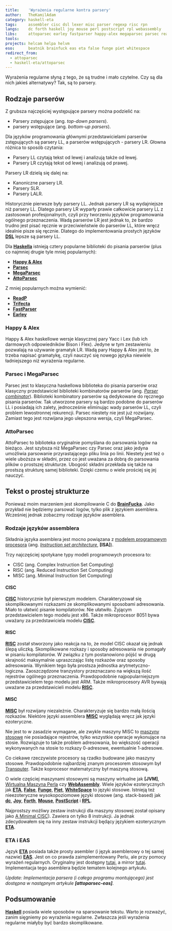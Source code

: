 ```yaml
---
title:    'Wyrażenia regularne kontra parsery'
author:   TheKamilAdam
category: haskell-eta
tags:     assembler cisc dsl lexer misc parser regexp risc rpn
langs:    dc forth haskell joy mouse perl postscript rpl webassembly
libs:     attoparsec earley fastparser happy-alex megaparsec parsec readp trifecta
tools:
projects: helcam helpa helvm
eso:      beatnik brainfuck eas eta false funge piet whitespace
redirect_from:
  - attoparsec
  - haskell-eta/attoparsec
---
```


Wyrażenia regularne słyną z tego,
że są trudne i mało czytelne.
Czy są dla nich jakieś alternatywy?
Tak, są to parsery.

## Rodzaje parserów

Z grubsza najczęściej występujące parsery można podzielić na:
* Parsery zstępujące (ang. *top-down parsers*).
* parsery wstępujące (ang. *bottom-up parsers*).

Dla języków programowania głównymi przedstawicielami parserów zstępujących są parsery LL, a parserów wstępujących - parsery LR.
Głowna różnica to sposób czytania:
* Parsery LL czytają tekst od lewej i analizują także od lewej.
* Parsery LR czytają tekst od lewej i analizują od prawej.

Parsery LR dzielą się dalej na:
* Kanoniczne parsery LR.
* Parsery SLR.
* Parsery LALR.

Historycznie pierwsze były parsery LL.
Jednak parsery LR są wydajniejsze niż parsery LL.
Dlatego parsery LR wyparły prawie całkowicie parsery LL z zastosowań profesjonalnych,
czyli przy tworzeniu języków programowania ogólnego przeznaczenia.
Wadą parserów LR jest jednak to,
że bardzo trudno jest pisać ręcznie
w przeciwieństwie do parserów LL,
które wręcz idealnie pisze się ręcznie.
Dlatego do implementowania prostych języków **[DSL]** lepsze są parsery LL. 

Dla **[Haskella]** istnieją cztery popularne biblioteki do pisania parserów (plus co najmniej drugie tyle mniej popularnych):
* **[Happy & Alex]**
* **[Parsec]**
* **[MegaParsec]**
* **[AttoParsec]**

Z mniej popularnych można wymienić:
* **[ReadP]**
* **[Trifecta]**
* **[FastParser]**
* **[Earley]**

### Happy & Alex

Happy & Alex haskellowe wersje klasycznej pary Yacc i Lex (lub ich darmowych odpowiedników Bison i Flex).
Jedyne w tym zestawieniu pozwalają na używanie gramatyk LR.
Wadą pary Happy & Alex jest to,
że trzeba napisać gramatykę,
czyli nauczyć się nowego języka niewiele ładniejszego niż wyrażenia regularne.

### Parsec i MegaParsec

Parsec jest to klasyczna haskellowa biblioteka do pisania parserów
oraz klasyczny przedstawiciel biblioteki kombinatorów parserów (ang. *[Parser combinator](https://en.wikipedia.org/wiki/Parser_combinator)*).
Biblioteki kombinatory parserów są dedykowane do ręcznego pisania parserów.
Tak utworzone parsery są bardzo podobne do parserów LL i posiadają ich zalety,
jednocześnie eliminując wady parserów LL,
czyli problem lewostronnej rekurencji. 
Parsec niestety nie jest już rozwijany.
Zamiast tego jest rozwijana jego ulepszona wersja,
czyli MegaParsec.

### AttoParsec
AttoParsec to biblioteka oryginalnie pomyślana do parsowania logów na bieżąco.
Jest szybsza niż MegaParsec czy Parsec oraz jako jedyna umożliwia parsowanie przyrastającego pliku linia po linii.
Niestety jest też o wiele uboższa w składni,
przez co jest uważana za dobrą do parsowania plików o prostszej strukturze.
Ubogość składni przekłada się także na prostszą strukturę samej biblioteki.
Dzięki czemu o wiele prościej się jej nauczyć.

## Tekst o prostej strukturze

Ponieważ moim marzeniem jest skompilowanie C do **[BrainFucka]**.
Jako przykład nie będziemy parsować logów,
tylko plik z językiem asemblera.
Wcześniej jednak zobaczmy rodzaje języków asemblera.

### Rodzaje języków assemblera

Składnia języka asemblera jest mocno powiązana z [modelem programowym procesora](https://pl.wikipedia.org/wiki/Model_programowy_procesora) 
(ang. *[Instruction set architecture](https://en.wikipedia.org/wiki/Instruction_set_architecture)*, **[ISA]**).

Trzy najczęściej spotykane typy modeli programowych procesora to:
* CISC (ang. Complex Instruction Set Computing)
* RISC (ang. Reduced Instruction Set Computing)
* MISC (ang. Minimal Instruction Set Computing)

#### CISC
**[CISC]** historycznie był pierwszym modelem.
Charakteryzował się skomplikowanymi rozkazami ze skomplikowanymi sposobami adresowania.
Miało to ułatwić pisanie kompilatorów.
Nie ułatwiło.
Żyjącym przedstawicielem tego modelu jest x86.
Także mikroprocesor 8051 bywa uważany za przedstawiciela modelu **[CISC]**.

#### RISC
**[RISC]** został stworzony jako reakcja na to,
że model CISC okazał się jednak ślepą uliczką.
Skomplikowane rozkazy i sposoby adresowania nie pomagały w pisaniu kompilatorów.
W związku z tym postanowiono pójść w drugą skrajność maksymalnie upraszczając listę rozkazów oraz sposoby adresowania.
Wynikiem tego była prostsza jednostka arytmetyczno-logiczna.
Zaoszczędzone tranzystory przeznaczano na większą ilość rejestrów ogólnego przeznaczenia.
Prawdopodobnie najpopularniejszym przedstawicielem tego modelu jest ARM.
Także mikroprocesory AVR bywają uważane za przedstawicieli modelu **[RISC]**.

#### MISC
**[MISC]** był rozwijany niezależnie.
Charakteryzuje się bardzo małą ilością rozkazów.
Niektóre języki assemblera **[MISC]** wyglądają wręcz jak języki ezoteryczne.

Nie jest to w zasadzie wymagane,
ale zwykle maszyny MISC to [maszyny stosowe](https://pl.wikipedia.org/wiki/Maszyna_stosowa) nie posiadające rejestrów,
tylko wszystkie operacje wykonujące na stosie.
Rozwiązuje to także problem adresowania, 
bo większość operacji wykonywanych na stosie to rozkazy 0-adresowe,
ewentualnie 1-adresowe.

Co ciekawe rzeczywiste procesory są rzadko budowane jako maszyny stosowe.
Prawdopodobnie najbardziej znanym procesorem stosowym był [Transputer](https://en.wikipedia.org/wiki/Transputer).
Także koprocesor matematyczny był maszyną stosową.

O wiele częściej maszynami stosowymi są maszyny wirtualne jak **[JVM]**, [Wirtualna Maszyna Perla](https://pl.wikipedia.org/wiki/Kod_bajtowy_Perla) czy **[WebAssembly]**.
Wiele języków ezoterycznych jak **[ETA]**, **[False]**, **[Funge]**, **[Piet]**, **[WhiteSpace]** to języki stosowe.
Istnieją też nieezoteryczne wysokopoziomowe języki stosowe (ang. stack-based) jak **[dc]**, **[Joy]**, **[Forth]**, **[Mouse]**, **[PostScript]** i **[RPL]**.

Najprostszy możliwy zestaw instrukcji dla maszyny stosowej został opisany jako [A Minimal CISC](http://homepage.divms.uiowa.edu/~jones/arch/cisc/)).
Zawiera on tylko 8 instrukcji.
Ja jednak zdecydowałem się na inny zestaw instrukcji będący językiem ezoterycznym **[ETA]**.

### ETA i EAS

Język **[ETA]** posiada także prosty asembler (i język asemblerowy o tej samej nazwie) **[EAS]**.
Jest on co prawda zaimplementowany Perlu,
ale przy pomocy wyrażeń regularnych.
Oryginalny jest dostępny [tutaj](http://www.miketaylor.org.uk/tech/eta/src/eas),
a mirror [tutaj](https://github.com/helvm/eta/blob/master/src/eas).
Implementacja tego asemblera będzie tematem kolejnego artykułu. 

*Update: Implementacja parsera (i całego programu montującego) jest dostępna w następnym artykule **[attoparsec-eas]***.

## Podsumowanie

**[Haskell]** posiada wiele sposobów na sparsowanie tekstu. 
Warto je rozważyć,
zanim sięgniemy po wyrażenia regularne.
Zwłaszcza jeśli wyrażenia regularne miałyby być bardzo skomplikowane. 


[dc]:                   /langs/dc
[Forth]:                /langs/forth
[Haskell]:              /langs/haskell
[Haskella]:             /langs/haskell
[Joy]:                  /langs/joy
[Perl]:                 /langs/perl
[Mouse]:                /langs/mouse
[PostScript]:           /langs/postscript
[RPL]:                  /langs/rpl
[WebAssembly]:          /langs/webassembly

[AttoParsec]:           /libs/attoparsec
[Earley]:               /libs/earley
[FastParser]:           /libs/fastparser
[Happy & Alex]:         /libs/happy-alex
[MegaParsec]:           /libs/megaparsec
[Parsec]:               /libs/parsec
[ReadP]:                /libs/readp
[Trifecta]:             /libs/trifecta

[HelCam]:               /projects/helcam
[HelPA]:                /projects/helpa
[HelVM]:                /projects/helvm

[Beatnik]:              /eso/beatnik
[BrainFucka]:           /eso/brainfuck
[EAS]:                  /eso/eas
[ETA]:                  /eso/eta
[False]:                /eso/false
[Funge]:                /eso/funge
[Piet]:                 /eso/piet
[WhiteSpace]:           /eso/whitespace

[asembler]:             /tags/assembler
[CISC]:                 /tags/cisc
[DSL]:                  /tags/dsl
[lekser]:               /tags/lexer
[MISC]:                 /tags/misc
[parser]:               /tags/parser
[regexp]:               /tags/regexp
[RISC]:                 /tags/risc
[RPN]:                  /tags/rpn
